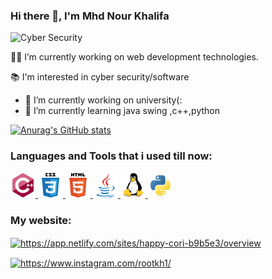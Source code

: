 ### Hi there 👋, I'm Mhd Nour Khalifa

![Cyber Security](https://lh3.googleusercontent.com/ogw/ADea4I47UCz0MEvOv4LbnEaPTnxKD5T8zzinZdcGE7mKAw=s83-c-mo)

👨‍💻 I’m currently working on web development technologies.

📚 I'm interested in cyber security/software

- 🔭 I’m currently working on university(: 
- 🌱 I’m currently learning java swing ,c++,python

[![Anurag's GitHub stats](https://github-readme-stats.vercel.app/api?username=rootkh)](https://github.com/anuraghazra/github-readme-stats)




<h3 align="left">Languages and Tools that i used till now:</h3>
<p align="left"> <a href="https://www.w3schools.com/cpp/" target="_blank" rel="noreferrer"> <img src="https://raw.githubusercontent.com/devicons/devicon/master/icons/cplusplus/cplusplus-original.svg" alt="cplusplus" width="40" height="40"/> </a> <a href="https://www.w3schools.com/css/" target="_blank" rel="noreferrer"> <img src="https://raw.githubusercontent.com/devicons/devicon/master/icons/css3/css3-original-wordmark.svg" alt="css3" width="40" height="40"/> </a> <a href="https://www.w3.org/html/" target="_blank" rel="noreferrer"> <img src="https://raw.githubusercontent.com/devicons/devicon/master/icons/html5/html5-original-wordmark.svg" alt="html5" width="40" height="40"/> </a> <a href="https://www.java.com" target="_blank" rel="noreferrer"> <img src="https://raw.githubusercontent.com/devicons/devicon/master/icons/java/java-original.svg" alt="java" width="40" height="40"/> </a> <a href="https://www.linux.org/" target="_blank" rel="noreferrer"> <img src="https://raw.githubusercontent.com/devicons/devicon/master/icons/linux/linux-original.svg" alt="linux" width="40" height="40"/> </a> <a href="https://www.python.org" target="_blank" rel="noreferrer"> <img src="https://raw.githubusercontent.com/devicons/devicon/master/icons/python/python-original.svg" alt="python" width="40" height="40"/> </a> </p>



<h3 align="left">My website:</h3>
<p align="left">
<a href="/https://app.netlify.com/sites/happy-cori-b9b5e3/overview" target="blank"><img align="center" src="https://raw.githubusercontent.com/rahuldkjain/github-profile-readme-generator/master/src/images/icons/Social/rss.svg" alt="https://app.netlify.com/sites/happy-cori-b9b5e3/overview" height="30" width="40" /></a>
</p>






<a href="https://instagram.com/https://www.instagram.com/rootkh1/" target="blank"><img align="center" src="https://raw.githubusercontent.com/rahuldkjain/github-profile-readme-generator/master/src/images/icons/Social/instagram.svg" alt="https://www.instagram.com/rootkh1/" height="30" width="40" /></a>
</p>











 




